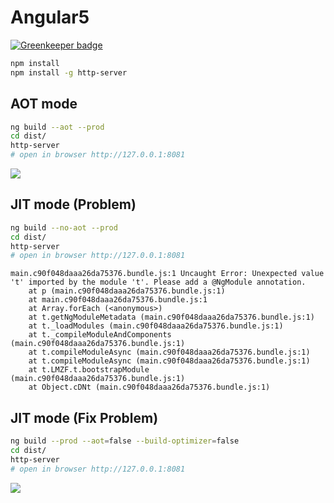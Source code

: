 # Angular5

[![Greenkeeper badge](https://badges.greenkeeper.io/splincode/angular5-demo.svg)](https://greenkeeper.io/)

```bash
npm install
npm install -g http-server
```

## AOT mode

```bash
ng build --aot --prod
cd dist/
http-server
# open in browser http://127.0.0.1:8081
```

![](https://habrastorage.org/webt/_u/8r/g_/_u8rg_tlgmmfjmcvxay8mxy98pi.png)

## JIT mode (Problem)

```bash
ng build --no-aot --prod
cd dist/
http-server
# open in browser http://127.0.0.1:8081
```

```text
main.c90f048daaa26da75376.bundle.js:1 Uncaught Error: Unexpected value 't' imported by the module 't'. Please add a @NgModule annotation.
    at p (main.c90f048daaa26da75376.bundle.js:1)
    at main.c90f048daaa26da75376.bundle.js:1
    at Array.forEach (<anonymous>)
    at t.getNgModuleMetadata (main.c90f048daaa26da75376.bundle.js:1)
    at t._loadModules (main.c90f048daaa26da75376.bundle.js:1)
    at t._compileModuleAndComponents (main.c90f048daaa26da75376.bundle.js:1)
    at t.compileModuleAsync (main.c90f048daaa26da75376.bundle.js:1)
    at t.compileModuleAsync (main.c90f048daaa26da75376.bundle.js:1)
    at t.LMZF.t.bootstrapModule (main.c90f048daaa26da75376.bundle.js:1)
    at Object.cDNt (main.c90f048daaa26da75376.bundle.js:1)
```


## JIT mode (Fix Problem)

```bash
ng build --prod --aot=false --build-optimizer=false
cd dist/
http-server
# open in browser http://127.0.0.1:8081
```

![](https://habrastorage.org/webt/_u/8r/g_/_u8rg_tlgmmfjmcvxay8mxy98pi.png)